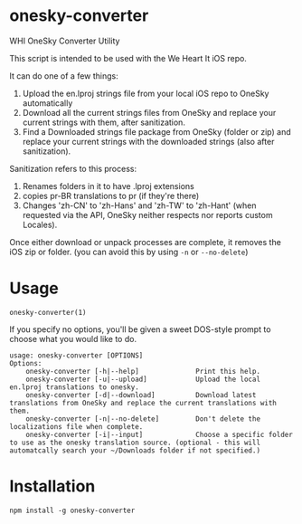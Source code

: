 onesky-converter
================

WHI OneSky Converter Utility

This script is intended to be used with the We Heart It iOS repo.

It can do one of a few things:

1. Upload the en.lproj strings file from your local iOS repo to OneSky automatically
2. Download all the current strings files from OneSky and replace your current strings with them, after sanitization.
3. Find a Downloaded strings file package from OneSky (folder or zip) and replace your current strings with the downloaded strings (also after sanitization).

Sanitization refers to this process:

1. Renames folders in it to have .lproj extensions
2. copies pr-BR translations to pr (if they're there)
3. Changes 'zh-CN' to 'zh-Hans' and 'zh-TW' to 'zh-Hant' (when requested via the API, OneSky neither respects nor reports custom Locales).

Once either download or unpack processes are complete, it removes the iOS zip or folder. (you can avoid this by using `-n` or `--no-delete`)

Usage
=====

`onesky-converter(1)`

If you specify no options, you'll be given a sweet DOS-style prompt to choose what you would like to do.

```
usage: onesky-converter [OPTIONS]
Options:
    onesky-converter [-h|--help]              Print this help.
    onesky-converter [-u|--upload]            Upload the local en.lproj translations to onesky.
    onesky-converter [-d|--download]          Download latest translations from OneSky and replace the current translations with them.
    onesky-converter [-n|--no-delete]         Don't delete the localizations file when complete.
    onesky-converter [-i|--input]             Choose a specific folder to use as the onesky translation source. (optional - this will automatcally search your ~/Downloads folder if not specified.)
```

Installation
=====

`npm install -g onesky-converter`

